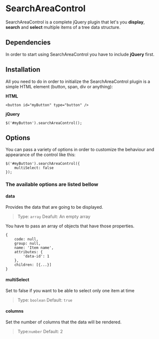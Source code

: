 
SearchAreaControl
=================
SearchAreaControl is a complete jQuery plugin that let's you **display**, **search** and **select** multiple items of a tree data structure.

Dependencies
------------
In order to start using SearchAreaControl you have to include **jQuery** first.

Installation
------------
All you need to do in order to initialize the SearchAreaControl plugin is a simple HTML element (button, span, div or anything):

**HTML**

    <button id="myButton" type="button" />

**jQuery**

    $('#myButton').searchAreaControl();

Options
-------
You can pass a variety of options in order to customize the behaviour and appearance of the control like this:

    $('#myButton').searchAreaControl({
		multiSelect: false
    });

### The available options are listed bellow

#### data
Provides the data that are going to be displayed.
> Type: `array`
> Deafult: An empty array

You have to pass an array of objects that have those properties.

    {
		code: null,
		group: null,
		name: 'Item name',
		attributes: {
			'data-id': 1
		},
		children: [{...}]
	}

#### multiSelect
Set to false if you want to be able to select only one item at time
> Type: `boolean`
> Default: `true`

#### columns
Set the number of columns that the data will be rendered.
> Type:`number`
> Default: 2
